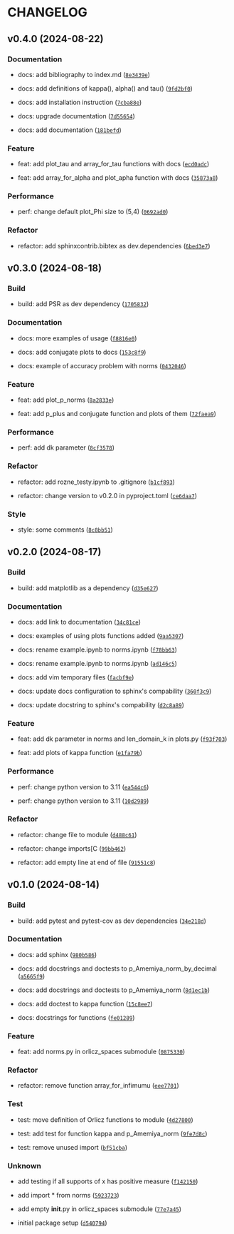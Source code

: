# CHANGELOG

## v0.4.0 (2024-08-22)

### Documentation

* docs: add bibliography to index.md ([`8e3439e`](https://github.com/DyonOylloug/numerical_function_spaces/commit/8e3439e059abb282e1ec86e45ef5427cedcfa8b2))

* docs: add definitions of kappa(), alpha() and tau() ([`9fd2bf0`](https://github.com/DyonOylloug/numerical_function_spaces/commit/9fd2bf02a9b67692f75d06729348cdeab37793d9))

* docs: add installation instruction ([`7cba88e`](https://github.com/DyonOylloug/numerical_function_spaces/commit/7cba88e47be2570c342e897be1e995c395ff65ab))

* docs: upgrade documentation ([`7d55654`](https://github.com/DyonOylloug/numerical_function_spaces/commit/7d556548f2fea4773404d30e7a96d5da8390420b))

* docs: add documentation ([`181befd`](https://github.com/DyonOylloug/numerical_function_spaces/commit/181befd1bcda0e1733b17ee32f370b420db1334e))

### Feature

* feat: add plot_tau and array_for_tau functions with docs ([`ecd0adc`](https://github.com/DyonOylloug/numerical_function_spaces/commit/ecd0adc481a83de4e382e68d68af171a6a70f746))

* feat: add array_for_alpha and plot_apha function with docs ([`35873a8`](https://github.com/DyonOylloug/numerical_function_spaces/commit/35873a8c2433622e2ab9b3b866de09aede12d642))

### Performance

* perf: change default plot_Phi size to (5,4) ([`0692ad0`](https://github.com/DyonOylloug/numerical_function_spaces/commit/0692ad0f4f6e3008faa9ceaf2e510badd3de3bd4))

### Refactor

* refactor: add sphinxcontrib.bibtex as dev.dependencies ([`6bed3e7`](https://github.com/DyonOylloug/numerical_function_spaces/commit/6bed3e7bae14246b567677b0b996dfc88a755d91))

## v0.3.0 (2024-08-18)

### Build

* build: add PSR as dev dependency ([`1705832`](https://github.com/DyonOylloug/numerical_function_spaces/commit/170583269a82ddae459a0bd25a9c175d55eb22d0))

### Documentation

* docs: more examples of usage ([`f8816e0`](https://github.com/DyonOylloug/numerical_function_spaces/commit/f8816e0d7a6e8a4b29dbe3771e4ab5a637b73130))

* docs: add conjugate plots to docs ([`153c8f9`](https://github.com/DyonOylloug/numerical_function_spaces/commit/153c8f90f2d8a66992fdc0392ea9906a8220312c))

* docs: example of accuracy problem with norms ([`0432046`](https://github.com/DyonOylloug/numerical_function_spaces/commit/04320467a7830633030123e1920d4741fbf92559))

### Feature

* feat: add plot_p_norms ([`8a2833e`](https://github.com/DyonOylloug/numerical_function_spaces/commit/8a2833e1fdb0546b283eec55889b5b0d5c0d6863))

* feat: add p_plus and conjugate function and plots of them ([`72faea9`](https://github.com/DyonOylloug/numerical_function_spaces/commit/72faea99530f6b3832e97bb9a549afa443255d01))

### Performance

* perf: add dk parameter ([`8cf3578`](https://github.com/DyonOylloug/numerical_function_spaces/commit/8cf3578aae69a31f6a99c91c390f585cfd7042aa))

### Refactor

* refactor: add rozne_testy.ipynb to .gitignore ([`b1cf893`](https://github.com/DyonOylloug/numerical_function_spaces/commit/b1cf8938f56576a4b56506c394d5395e7080222e))

* refactor: change version to v0.2.0 in pyproject.toml ([`ce6daa7`](https://github.com/DyonOylloug/numerical_function_spaces/commit/ce6daa7193128412f566cbea5a618a114d1335a4))

### Style

* style: some comments ([`8c8bb51`](https://github.com/DyonOylloug/numerical_function_spaces/commit/8c8bb513ae0be29746d478aa97554bc9ff270f0d))

## v0.2.0 (2024-08-17)

### Build

* build: add matplotlib as a dependency ([`d35e627`](https://github.com/DyonOylloug/numerical_function_spaces/commit/d35e627d3eb2f190854e8ae1d76a24aaf61cfe3e))

### Documentation

* docs: add link to documentation ([`34c81ce`](https://github.com/DyonOylloug/numerical_function_spaces/commit/34c81ce2db080b7795ce443a73c3fde0e1340121))

* docs: examples of using plots functions added ([`9aa5307`](https://github.com/DyonOylloug/numerical_function_spaces/commit/9aa53072104dce3565ccc08e539652c52ad8f6b8))

* docs: rename example.ipynb to norms.ipynb ([`f78bb63`](https://github.com/DyonOylloug/numerical_function_spaces/commit/f78bb632c67752ac587ce0a7cc2d3c690c301c20))

* docs: rename example.ipynb to norms.ipynb ([`ad146c5`](https://github.com/DyonOylloug/numerical_function_spaces/commit/ad146c53ae06ea981975145962f043be4ecbc68f))

* docs: add vim temporary files ([`facbf9e`](https://github.com/DyonOylloug/numerical_function_spaces/commit/facbf9eaf44495336b3755286bbc47d87507ef9f))

* docs: update docs configuration to sphinx&#39;s compability ([`360f3c9`](https://github.com/DyonOylloug/numerical_function_spaces/commit/360f3c9dcf5d9ec5fa9f6b0ddff1d1cfad8c31b6))

* docs: update docstring to sphinx&#39;s compability ([`d2c8a89`](https://github.com/DyonOylloug/numerical_function_spaces/commit/d2c8a898b76e146e96443d326fd2b7d56d1736ff))

### Feature

* feat: add dk parameter in norms and len_domain_k in plots.py ([`f93f703`](https://github.com/DyonOylloug/numerical_function_spaces/commit/f93f703c4483bfd41433e9faea99a9de62d0755a))

* feat: add plots of kappa function ([`e1fa79b`](https://github.com/DyonOylloug/numerical_function_spaces/commit/e1fa79bb20e8d19451c97940b8697304a41ec94e))

### Performance

* perf: change python version to 3.11 ([`ea544c6`](https://github.com/DyonOylloug/numerical_function_spaces/commit/ea544c6b067eadb8c00e3096ae0708417c91b15b))

* perf: change python version to 3.11 ([`10d2989`](https://github.com/DyonOylloug/numerical_function_spaces/commit/10d2989d47e814e049a4e1cae8b48599d6f7b15d))

### Refactor

* refactor: change file to module ([`d488c61`](https://github.com/DyonOylloug/numerical_function_spaces/commit/d488c612413336710241d62b3e69c9f53fbbc99f))

* refactor: change imports[C ([`99bb462`](https://github.com/DyonOylloug/numerical_function_spaces/commit/99bb462746b8d79f33f70cebcbaea2827ab21fe9))

* refactor: add empty line at end of file ([`91551c8`](https://github.com/DyonOylloug/numerical_function_spaces/commit/91551c89a3362b29c96959211f9ebf27f6fe8373))

## v0.1.0 (2024-08-14)

### Build

* build: add pytest and pytest-cov as dev dependencies ([`34e218d`](https://github.com/DyonOylloug/numerical_function_spaces/commit/34e218d272ad8c5a3b0a1f2cf01fe96846c0c992))

### Documentation

* docs: add sphinx ([`980b586`](https://github.com/DyonOylloug/numerical_function_spaces/commit/980b58676d910d573e10332674f555d36215c02f))

* docs: add docstrings and doctests to p_Amemiya_norm_by_decimal ([`a5665f9`](https://github.com/DyonOylloug/numerical_function_spaces/commit/a5665f9cd20f857fc388d34c41a11cff030cc360))

* docs: add docstrings and doctests to p_Amemiya_norm ([`8d1ec1b`](https://github.com/DyonOylloug/numerical_function_spaces/commit/8d1ec1b8fae29ebfed6c9d4dd1915d7a5d9e8986))

* docs: add doctest to kappa function ([`15c8ee7`](https://github.com/DyonOylloug/numerical_function_spaces/commit/15c8ee7f20539f66f7cc7b038a1fe1d6367c4595))

* docs: docstrings for functions ([`fe01289`](https://github.com/DyonOylloug/numerical_function_spaces/commit/fe012894d336b5e53bd3c53677e0da4d415ae2c0))

### Feature

* feat: add norms.py in orlicz_spaces submodule ([`0875330`](https://github.com/DyonOylloug/numerical_function_spaces/commit/0875330a4231050b2cfa74b6a21defc505ad74a7))

### Refactor

* refactor: remove function array_for_infimumu ([`eee7701`](https://github.com/DyonOylloug/numerical_function_spaces/commit/eee77018ffd41dbd3657b537379ba9f1ad09d0a6))

### Test

* test: move definition of Orlicz functions to module ([`4d27800`](https://github.com/DyonOylloug/numerical_function_spaces/commit/4d27800f5feb21157b5c6ba6e168307a9c826a88))

* test: add test for function kappa and p_Amemiya_norm ([`9fe7d8c`](https://github.com/DyonOylloug/numerical_function_spaces/commit/9fe7d8c506f7d2eb79ff0e8d729410ddc447ff34))

* test: remove unused import ([`bf51cba`](https://github.com/DyonOylloug/numerical_function_spaces/commit/bf51cba535a57b1ce0b08e8ed94afb3862c320d2))

### Unknown

* add testing if all supports of x has positive measure ([`f142150`](https://github.com/DyonOylloug/numerical_function_spaces/commit/f1421502a08ece94d97298b05dddeeaf4815d346))

* add import * from norms ([`5923723`](https://github.com/DyonOylloug/numerical_function_spaces/commit/592372352b0a81356b42fe3eda65ccd19d8ad4cd))

* add empty __init__.py in orlicz_spaces submodule ([`77e7a45`](https://github.com/DyonOylloug/numerical_function_spaces/commit/77e7a45f95e1b038070ec7c86876fdf1c350314b))

* initial package setup ([`d540794`](https://github.com/DyonOylloug/numerical_function_spaces/commit/d5407940a9594373c7dfeb31f40229b5da6ede99))
